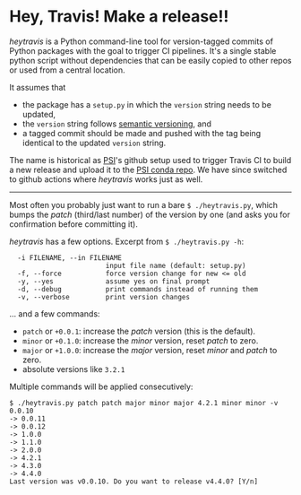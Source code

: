 # Hey, Travis! Make a release!!

*heytravis* is a Python command-line tool for version-tagged commits of Python packages with the goal to trigger CI pipelines. It's a single stable python script without dependencies that can be easily copied to other repos or used from a central location.

It assumes that 
- the package has a `setup.py` in which the `version` string needs to be updated,
- the `version` string follows [semantic versioning](https://semver.org/), and
- a tagged commit should be made and pushed with the tag being identical to the updated `version` string.

The name is historical as [PSI](https://github.com/paulscherrerinstitute)'s github setup used to trigger Travis CI to build a new release and upload it to the [PSI conda repo](https://anaconda.org/paulscherrerinstitute). We have since switched to github actions where *heytravis* works just as well.

---

Most often you probably just want to run a bare `$ ./heytravis.py`, which bumps the *patch* (third/last number) of the version by one (and asks you for confirmation before committing it).

*heytravis* has a few options. Excerpt from `$ ./heytravis.py -h`:
```
  -i FILENAME, --in FILENAME
                        input file name (default: setup.py)
  -f, --force           force version change for new <= old
  -y, --yes             assume yes on final prompt
  -d, --debug           print commands instead of running them
  -v, --verbose         print version changes
```

... and a few commands:

- `patch` or `+0.0.1`: increase the *patch* version (this is the default).
- `minor` or `+0.1.0`: increase the *minor* version, reset *patch* to zero.
- `major` or `+1.0.0`: increase the *major* version, reset *minor* and *patch* to zero.
- absolute versions like `3.2.1`

Multiple commands will be applied consecutively:
```
$ ./heytravis.py patch patch major minor major 4.2.1 minor minor -v
0.0.10
-> 0.0.11
-> 0.0.12
-> 1.0.0
-> 1.1.0
-> 2.0.0
-> 4.2.1
-> 4.3.0
-> 4.4.0
Last version was v0.0.10. Do you want to release v4.4.0? [Y/n]
```
